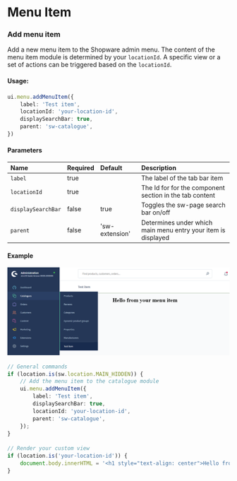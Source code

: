 # Menu Item

### Add menu item
Add a new menu item to the Shopware admin menu. The content of the menu item module is determined by your `locationId`. 
A specific view or a set of actions can be triggered based on the `locationId`.

#### Usage:  
```ts
ui.menu.addMenuItem({
    label: 'Test item',
    locationId: 'your-location-id',
    displaySearchBar: true,
    parent: 'sw-catalogue',
})
```

#### Parameters
| Name                 | Required | Default        | Description                                                   |
| :------------------- | :------- | :------------- | :------------------------------------------------------------ |
| `label`              | true     |                | The label of the tab bar item                                 |
| `locationId`         | true     |                | The Id for for the component section in the tab content       |
| `displaySearchBar`   | false    | true           | Toggles the sw-page search bar on/off                         |
| `parent`             | false    | 'sw-extension' | Determines under which main menu entry your item is displayed |

#### Example
![Menu item example](./assets/add-menu-item-example.png)
```ts
// General commands
if (location.is(sw.location.MAIN_HIDDEN)) {
    // Add the menu item to the catalogue module
    ui.menu.addMenuItem({
        label: 'Test item',
        displaySearchBar: true,
        locationId: 'your-location-id',
        parent: 'sw-catalogue',
    });
}

// Render your custom view
if (location.is('your-location-id')) {
    document.body.innerHTML = '<h1 style="text-align: center">Hello from your menu item</h1>';
}
```